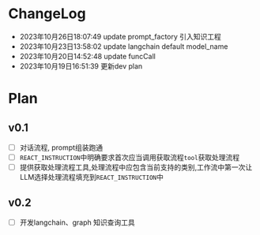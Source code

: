 # ChangeLog
- 2023年10月26日18:07:49 update prompt_factory 引入知识工程
- 2023年10月23日13:58:02 update langchain default model_name
- 2023年10月20日14:52:48 update funcCall
- 2023年10月19日16:51:39 更新dev plan


# Plan
## v0.1
- [ ] 对话流程, prompt组装跑通
- [ ] `REACT_INSTRUCTION`中明确要求首次应当调用获取流程`tool`获取处理流程
- [ ] 提供获取处理流程工具,处理流程中应包含当前支持的类别,工作流中第一次让LLM选择处理流程填充到`REACT_INSTRUCTION`中
## v0.2
- [ ] 开发langchain、graph 知识查询工具